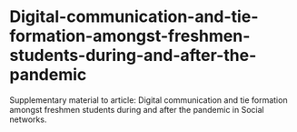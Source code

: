 # Digital-communication-and-tie-formation-amongst-freshmen-students-during-and-after-the-pandemic
Supplementary material to article: Digital communication and tie formation amongst freshmen students during and after the pandemic in Social networks.
